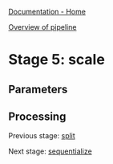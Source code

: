 [Documentation - Home](../index.md)

[Overview of pipeline](03_pipeline.md)

# Stage 5: scale



## Parameters

## Processing


Previous stage: [split](stages/04_split.md)

Next stage: [sequentialize](stages/06_sequentialize.md)
